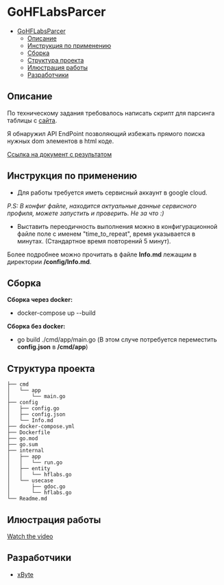 # GoHFLabsParcer

- [GoHFLabsParcer](#gohflabsparcer)
  - [Описание](#описание)
  - [Инструкция по применению](#инструкция-по-применению)
  - [Сборка](#сборка)
  - [Структура проекта](#структура-проекта)
  - [Илюстрация работы](#илюстрация-работы)
  - [Разработчики](#разработчики)

## Описание
По техническому задания требовалось написать скрипт для парсинга таблицы с [сайта](https://confluence.hflabs.ru/pages/viewpage.action?pageId=1181220999).

Я обнаружил API EndPoint позволяющий избежать прямого поиска нужных dom элементов в html коде.

[Ссылка на документ с результатом](https://docs.google.com/document/d/1ceHYcsZc3RGTz0X5zXY2vDdWeQXR3wiLWDhdPcD50XI/edit?usp=sharing)

## Инструкция по применению

- Для работы требуется иметь сервисный аккаунт в google cloud. 

*P.S: В конфиг файле, находится актуальные данные сервисного профиля, можете запустить и проверить. Не за что :)*

- Выставить переодичность выполнения можно в конфигурационной файле поле с именем "time_to_repeat", время указывается в минутах. (Стандартное время повторений 5 минут).

Более подробнее можно прочитать в файле **Info.md** лежащим в директории **/config/Info.md**.

## Сборка
**Сборка через docker:**
- docker-compose up --build
    
**Сборка без docker:**
- go build ./cmd/app/main.go (В этом случе потребуется переместить **config.json** в **/cmd/app**)

## Структура проекта
``` 
├── cmd
│   └── app
│       └── main.go
├── config
│   ├── config.go
│   ├── config.json
│   └── Info.md
├── docker-compose.yml
├── Dockerfile
├── go.mod
├── go.sum
├── internal
│   ├── app
│   │   └── run.go
│   ├── entity
│   │   └── hflabs.go
│   └── usecase
│       ├── gdoc.go
│       └── hflabs.go
└── Readme.md
```

## Илюстрация работы

[Watch the video](/gif/%D0%97%D0%B0%D0%BF%D0%B8%D1%81%D1%8C%20%D1%8D%D0%BA%D1%80%D0%B0%D0%BD%D0%B0%20%D0%BE%D1%82%202023-02-14%2001-29-32.webm)
  
## Разработчики

- [xByte](https://github.com/xbytee)
